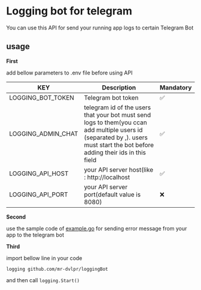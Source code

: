 # Logging bot for telegram

You can use this API for send your running app logs to certain Telegram Bot

## usage

**First**

add bellow parameters to .env file before using API

|KEY|Description|Mandatory|
|---|-----------|---------|
|LOGGING_BOT_TOKEN|Telegram bot token|✅|
|LOGGING_ADMIN_CHAT|telegram id of the users that your bot must send logs to them(you ccan add multiple users id (separated by ,). users must start the bot before adding their ids in this field|✅|
|LOGGING_API_HOST|your API server host(like : http://localhost|✅|
|LOGGING_API_PORT|your API server port(default value is 8080)|❌|


**Second**

use the sample code of [example.go](https://github.com/mr-dvlpr/loggingBot/example.go) for sending error message from your app to the telegram bot

**Third**

import bellow line in your code

```logging github.com/mr-dvlpr/loggingBot```

and then call `logging.Start()`
